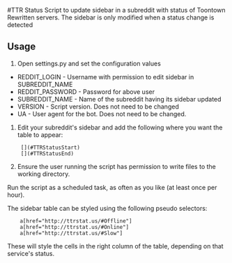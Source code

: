 #TTR Status
Script to update sidebar in a subreddit with status of Toontown Rewritten servers. The sidebar is only modified when a status change is detected

## Usage
1. Open settings.py and set the configuration values
 * REDDIT_LOGIN - Username with permission to edit sidebar in SUBREDDIT_NAME
 * REDDIT_PASSWORD - Password for above user
 * SUBREDDIT_NAME - Name of the subreddit having its sidebar updated
 * VERSION - Script version. Does not need to be changed
 * UA - User agent for the bot. Does not need to be changed.
1. Edit your subreddit's sidebar and add the following where you want the table to appear:

        [](#TTRStatusStart)
        [](#TTRStatusEnd)

1. Ensure the user running the script has permission to write files to the working directory.

Run the script as a scheduled task, as often as you like (at least once per hour).

The sidebar table can be styled using the following pseudo selectors:

        a[href="http://ttrstat.us/#Offline"]
        a[href="http://ttrstat.us/#Online"]
        a[href="http://ttrstat.us/#Slow"]

These will style the cells in the right column of the table, depending on that service's status.
